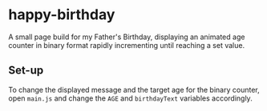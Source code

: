 # happy-birthday

A small page build for my Father's Birthday, displaying an animated age counter in binary format rapidly incrementing until reaching a set value.  

## Set-up 

To change the displayed message and the target age for the binary counter, open `main.js` and change the `AGE` and `birthdayText` variables accordingly.
